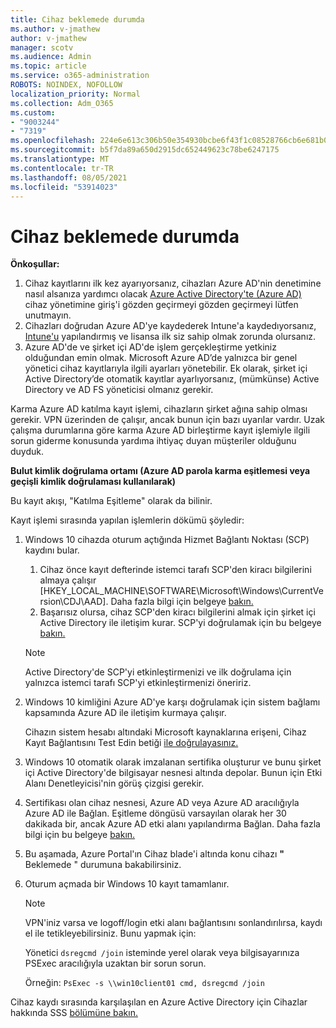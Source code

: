 ```yaml
---
title: Cihaz beklemede durumda
ms.author: v-jmathew
author: v-jmathew
manager: scotv
ms.audience: Admin
ms.topic: article
ms.service: o365-administration
ROBOTS: NOINDEX, NOFOLLOW
localization_priority: Normal
ms.collection: Adm_O365
ms.custom:
- "9003244"
- "7319"
ms.openlocfilehash: 224e6e613c306b50e354930bcbe6f43f1c08528766cb6e681b0e9826b2d55a4d
ms.sourcegitcommit: b5f7da89a650d2915dc652449623c78be6247175
ms.translationtype: MT
ms.contentlocale: tr-TR
ms.lasthandoff: 08/05/2021
ms.locfileid: "53914023"
---
```

# <a name="device-in-pending-state"></a>Cihaz beklemede durumda

**Önkoşullar:**

1. Cihaz kayıtlarını ilk kez ayarıyorsanız, cihazları Azure AD'nin denetimine nasıl alsanıza yardımcı olacak [Azure Active Directory'te (Azure AD)](https://docs.microsoft.com/azure/active-directory/devices/overview?WT.mc_id=Portal-Microsoft_Azure_Support) cihaz yönetimine giriş'i gözden geçirmeyi gözden geçirmeyi lütfen unutmayın.
2. Cihazları doğrudan Azure AD'ye kaydederek Intune'a kaydedıyorsanız, [Intune'u](https://docs.microsoft.com/mem/intune/enrollment/device-enrollment?WT.mc_id=Portal-Microsoft_Azure_Support) yapılandırmış ve [](https://docs.microsoft.com/mem/intune/fundamentals/licenses-assign?WT.mc_id=Portal-Microsoft_Azure_Support) lisansa ilk siz sahip olmak zorunda olursanız.
3. Azure AD'de ve şirket içi AD'de işlem gerçekleştirme yetkiniz olduğundan emin olmak. Microsoft Azure AD’de yalnızca bir genel yönetici cihaz kayıtlarıyla ilgili ayarları yönetebilir. Ek olarak, şirket içi Active Directory’de otomatik kayıtlar ayarlıyorsanız, (mümkünse) Active Directory ve AD FS yöneticisi olmanız gerekir.

Karma Azure AD katılma kayıt işlemi, cihazların şirket ağına sahip olması gerekir. VPN üzerinden de çalışır, ancak bunun için bazı uyarılar vardır. Uzak çalışma durumlarına göre karma Azure AD birleştirme kayıt işlemiyle ilgili sorun giderme konusunda yardıma ihtiyaç duyan müşteriler olduğunu duyduk.

**Bulut kimlik doğrulama ortamı (Azure AD parola karma eşitlemesi veya geçişli kimlik doğrulaması kullanılarak)**

Bu kayıt akışı, "Katılma Eşitleme" olarak da bilinir.

Kayıt işlemi sırasında yapılan işlemlerin dökümü şöyledir:

1. Windows 10 cihazda oturum açtığında Hizmet Bağlantı Noktası (SCP) kaydını bular.

    1. Cihaz önce kayıt defterinde istemci tarafı SCP'den kiracı bilgilerini almaya çalışır [HKEY_LOCAL_MACHINE\SOFTWARE\Microsoft\Windows\CurrentVersion\CDJ\AAD]. Daha fazla bilgi için belgeye [bakın.](https://docs.microsoft.com/azure/active-directory/devices/hybrid-azuread-join-control)
    1. Başarısız olursa, cihaz SCP'den kiracı bilgilerini almak için şirket içi Active Directory ile iletişim kurar. SCP'yi doğrulamak için bu belgeye [bakın.](https://docs.microsoft.com/azure/active-directory/devices/hybrid-azuread-join-manual#configure-a-service-connection-point)

    > [!NOTE]
    > Active Directory'de SCP'yi etkinleştirmenizi ve ilk doğrulama için yalnızca istemci tarafı SCP'yi etkinleştirmenizi öneririz.

2. Windows 10 kimliğini Azure AD'ye karşı doğrulamak için sistem bağlamı kapsamında Azure AD ile iletişim kurmaya çalışır.

    Cihazın sistem hesabı altındaki Microsoft kaynaklarına erişeni, Cihaz Kayıt Bağlantısını Test Edin betiği [ile doğrulayasınız.](https://gallery.technet.microsoft.com/Test-Device-Registration-3dc944c0)

3. Windows 10 otomatik olarak imzalanan sertifika oluşturur ve bunu şirket içi Active Directory'de bilgisayar nesnesi altında depolar. Bunun için Etki Alanı Denetleyicisi'nin görüş çizgisi gerekir.

4. Sertifikası olan cihaz nesnesi, Azure AD veya Azure AD aracılığıyla Azure AD ile Bağlan. Eşitleme döngüsü varsayılan olarak her 30 dakikada bir, ancak Azure AD etki alanı yapılandırma Bağlan. Daha fazla bilgi için bu belgeye [bakın.](https://docs.microsoft.com/azure/active-directory/hybrid/how-to-connect-sync-configure-filtering#organizational-unitbased-filtering)

5. Bu aşamada, Azure Portal'ın Cihaz blade'i altında konu cihazı **"** Beklemede " durumuna bakabilirsiniz.

6. Oturum açmada bir Windows 10 kayıt tamamlanır.

    > [!NOTE]
    > VPN'iniz varsa ve logoff/login etki alanı bağlantısını sonlandırılırsa, kaydı el ile tetikleyebilirsiniz. Bunu yapmak için:
    >
    > Yönetici `dsregcmd /join` isteminde yerel olarak veya bilgisayarınıza PSExec aracılığıyla uzaktan bir sorun sorun.
    >
    > Örneğin: `PsExec -s \\win10client01 cmd, dsregcmd /join`

Cihaz kaydı sırasında karşılaşılan en Azure Active Directory için Cihazlar hakkında SSS [bölümüne bakın.](https://docs.microsoft.com/azure/active-directory/devices/faq)
